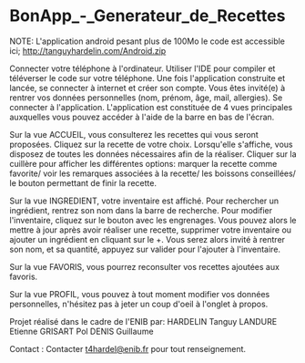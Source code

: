 # BonApp_-_Generateur_de_Recettes

NOTE: L'application android pesant plus de 100Mo le code est accessible ici; http://tanguyhardelin.com/Android.zip


Connecter votre téléphone à l'ordinateur.
Utiliser l'IDE pour compiler et téléverser le code sur votre téléphone.
Une fois l'application construite et lancée, se connecter à internet et créer son compte.
Vous êtes invité(e) à rentrer vos données personnelles (nom, prénom, âge, mail, allergies).
Se connecter à l'application.
L'application est constituée de 4 vues principales auxquelles vous pouvez accéder à l'aide 
de la barre en bas de l'écran. 

Sur la vue ACCUEIL, vous consulterez les recettes qui vous seront proposées. Cliquez sur la recette
de votre choix. Lorsqu'elle s'affiche, vous disposez de toutes les données nécessaires afin de la réaliser.
Cliquer sur la cuillère pour afficher les différentes options: marquer la recette comme favorite/ voir les remarques
associées à la recette/ les boissons conseillées/ le bouton permettant de finir la recette.

Sur la vue INGREDIENT, votre inventaire est affiché. Pour rechercher un ingrédient, rentrez son nom
dans la barre de recherche. Pour modifier l'inventaire, cliquez sur le bouton avec les engrenages. 
Vous pouvez alors le mettre à jour après avoir réaliser une recette, supprimer votre inventaire
ou ajouter un ingrédient en cliquant sur le +.
Vous serez alors invité à rentrer son nom, et sa quantité, appuyez sur valider pour l'ajouter à l'inventaire.

Sur la vue FAVORIS, vous pourrez reconsulter vos recettes ajoutées aux favoris.

Sur la vue PROFIL, vous pouvez à tout moment modifier vos données personnelles, n'hésitez pas à jeter un coup d'oeil
à l'onglet à propos.


Projet réalisé dans le cadre de l'ENIB par:
HARDELIN Tanguy
LANDURE Etienne
GRISART Pol
DENIS Guillaume 

Contact : 
Contacter t4hardel@enib.fr pour tout renseignement.

